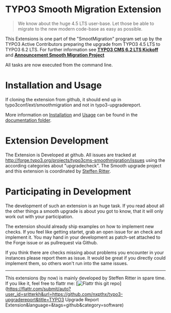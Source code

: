 # TYPO3 Smooth Migration Extension

> We know about the huge 4.5 LTS user-base. Let those be able to migrate to the new modern code-base as easy as possible.

This Extensions is one part of the "SmootMigration" program set up by the TYPO3 Active Contributors preparing the upgrade from TYPO3 4.5 LTS to TYPO3 6.2 LTS.
For further information see **[TYPO3 CMS 6.2 LTS Kickoff](http://typo3.org/news/article/typo3-cms-62-lts-kick-off/)** and **[Announcement Smooth Migration Project](http://forge.typo3.org/news/649)**

All tasks are now executed from the command line.

Installation and Usage
======================

If cloning the extension from github, it should end up in typo3conf/ext/smoothmigration and not in typo3-upgradereport.

More information on [Installation](Documentation/Installation/Index.rst) and [Usage](Documentation/UserManual/Index.rst) can be found in the [documentation folder](Documentation/Index.rst).


Extension Development
=====================

The Extension is Developed at github. All issues are tracked at http://forge.typo3.org/projects/typo3cms-smoothmigration/issues using the according categories about "upgradecheck".
The Smooth upgrade project and this extension is coordinated by [Steffen Ritter](mailto:steffen.ritter@typo3.org).

Participating in Development
============================

The development of such an extension is an huge task. If you read about all the other things a smooth upgrade is about you got to know, that it will only work out with your participation.

The extension should already ship examples on how to implement new checks. If you feel like getting startet, grab an open issue for an check and implement it. You may hand in your development as patch-set attached to the Forge issue or as pullrequest via Github.

If you think there are checks missing about problems you encounter in your instances please report them as issue. It would be great if you directly could implement them, so others won't run into the same issues.

* * *

This extensions (by now) is mainly developed by Steffen Ritter in spare time. If you like it, feel free to flattr me: [![Flattr this git repo](http://api.flattr.com/button/flattr-badge-large.png)](https://flattr.com/submit/auto?user_id=sritterkh&url=https://github.com/nxpthx/typo3-upgradereport&title=TYPO3 Upgrade Report Extension&language=&tags=github&category=software)
